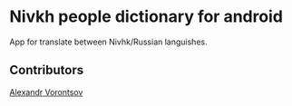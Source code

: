 # Nivkh people dictionary for android
App for translate between Nivhk/Russian languishes.  
## Contributors
[Alexandr Vorontsov](https://github.com/alexvrntsv)

